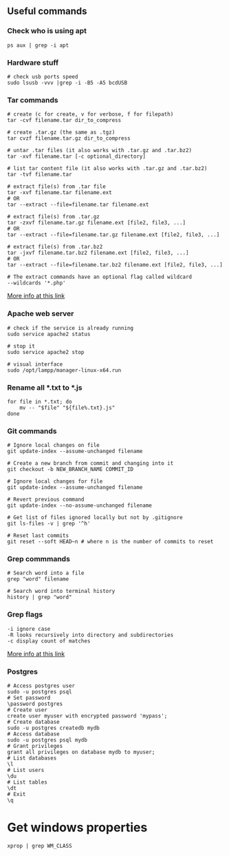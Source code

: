 ## Useful commands

### Check who is using apt
```
ps aux | grep -i apt
```

### Hardware stuff
```
# check usb ports speed
sudo lsusb -vvv |grep -i -B5 -A5 bcdUSB
```

### Tar commands

```
# create (c for create, v for verbose, f for filepath)
tar -cvf filename.tar dir_to_compress

# create .tar.gz (the same as .tgz)
tar cvzf filename.tar.gz dir_to_compress

# untar .tar files (it also works with .tar.gz and .tar.bz2)
tar -xvf filename.tar [-c optional_directory]

# list tar content file (it also works with .tar.gz and .tar.bz2)
tar -tvf filename.tar

# extract file(s) from .tar file
tar -xvf filename.tar filename.ext
# OR
tar --extract --file=filename.tar filename.ext

# extract file(s) from .tar.gz
tar -zxvf filename.tar.gz filename.ext [file2, file3, ...]
# OR
tar --extract --file=filename.tar.gz filename.ext [file2, file3, ...]

# extract file(s) from .tar.bz2
tar -jxvf filename.tar.bz2 filename.ext [file2, file3, ...]
# OR
tar --extract --file=filename.tar.bz2 filename.ext [file2, file3, ...]

# The extract commands have an optional flag called wildcard
--wildcards '*.php'

```
[More info at this link](https://www.tecmint.com/18-tar-command-examples-in-linux/)


### Apache web server
```
# check if the service is already running
sudo service apache2 status

# stop it
sudo service apache2 stop

# visual interface
sudo /opt/lampp/manager-linux-x64.run
```

### Rename all *.txt to *.js
```
for file in *.txt; do
    mv -- "$file" "${file%.txt}.js"
done
```


### Git commands
```
# Ignore local changes on file
git update-index --assume-unchanged filename

# Create a new branch from commit and changing into it
git checkout -b NEW_BRANCH_NAME COMMIT_ID

# Ignore local changes for file
git update-index --assume-unchanged filename

# Revert previous command
git update-index --no-assume-unchanged filename

# Get list of files ignored locally but not by .gitignore
git ls-files -v | grep '^h'

# Reset last commits
git reset --soft HEAD~n # where n is the number of commits to reset
```

### Grep commmands
```
# Search word into a file
grep "word" filename

# Search word into terminal history
history | grep "word"
```

### Grep flags
```
-i ignore case
-R looks recursively into directory and subdirectories
-c display count of matches
```
[More info at this link](https://www.cyberciti.biz/faq/howto-use-grep-command-in-linux-unix/)


### Postgres
```
# Access postgres user
sudo -u postgres psql
# Set password
\password postgres
# Create user
create user myuser with encrypted password 'mypass';
# Create database
sudo -u postgres createdb mydb
# Access database
sudo -u postgres psql mydb
# Grant privileges
grant all privileges on database mydb to myuser;
# List databases
\l
# List users
\du
# List tables
\dt
# Exit
\q
```

# Get windows properties
```
xprop | grep WM_CLASS
```
